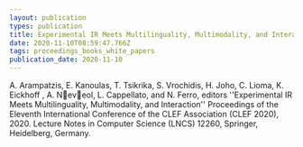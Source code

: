 ```yaml
---
layout: publication
types: publication
title: Experimental IR Meets Multilinguality, Multimodality, and Interaction
date: 2020-11-10T08:59:47.766Z
tags: proceedings_books_white_papers
publication_date: 2020-11-10
---
```

A. Arampatzis, E. Kanoulas, T. Tsikrika, S. Vrochidis, H. Joho, C. Lioma, K. Eickhoff , A. Neveol, L. Cappellato, and N. Ferro, editors ''Experimental IR Meets Multilinguality, Multimodality, and Interaction'' Proceedings of the Eleventh International Conference of the CLEF Association (CLEF 2020), 2020. Lecture Notes in Computer Science (LNCS) 12260, Springer, Heidelberg, Germany.
